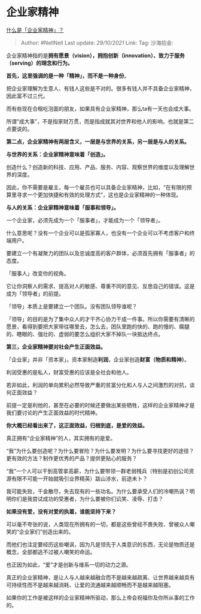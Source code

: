# 企业家精神
[什么是「企业家精神」？](https://www.zhihu.com/question/19567312/answer/2193295977)

> Author: #NellNell
> Last update: *29/10/2021*
> Link:
> Tag:
> 沙海拾金:

企业家精神指的是**拥有愿景（vision），拥抱创新（innovation）、致力于服务（serving）的理念和行为。**

**首先，这里强调的是一种「精神」，而不是一种身份**。

把企业家理解为生意人、有钱人这些是不对的。很多有钱人并不具备企业家精神，因此富不过三代。

而有些现在合租吃泡面的朋友，如果具有企业家精神，那么ta有一天也会成大事。

所谓“成大事”，不是指家财万贯，而是指成就其对世界和他人的影响。也就是第二点要说的。

**第二点，企业家精神有两层含义，一层是与世界的关系，另一层是与人的关系。**

**与世界的关系：企业家精神意味着「创造」。**

创造什么？创造新的科技、应用、产品、服务、内容、观察世界的维度以及理解世界的深度。

因此，你不需要是雇主，每一个雇员也可以具备企业家精神，比如，“在有限的预算里寻求一个更加快捷和有效的处理方式”，这也是企业家精神的一种体现。

**与人的关系：企业家精神意味着「服事和领导」。**

一个企业家，必须先成为一个「服事者」，才能成为一个「领导者」。

什么意思呢？没有一个企业可以是孤家寡人，也没有一个企业可以不考虑客户和终端用户。

要建立一个有凝聚力的团队以及忠诚度高的客户群体，必须首先拥有「服事者」的态度。

「服事人」改变你的视角。

它让你洞察人的需求、提高对人的敏感、尊重不同的意见、反思自己的错误。这是成为「领导者」的前提。

「领导」本质上是要建立一个团队。没有团队领导谁呢？

「领导」的目的是为了集中众人的才干齐心协力干成一件事。所以你需要有清晰的愿景，看得到要把大家带往哪里去，怎么去，团队里跑的快的、跑的慢的、瘸腿的、瞎眼的、强壮的、虚弱的要怎么组织大家不掉队一块抵达终点。

**第三，企业家精神要对社会产生正面效益。**

「企业家」并非「资本家」。资本家制造**利润**，企业家创造**财富（物质和精神）**。

利润受惠的是私人，财富受惠的应该是全社会和他人。

若非如此，利润的单向累积必然导致严重的贫富分化和人与人之间激烈的对抗，谈何正面效益？

前提一定是利他的，甚至在必要的时候还要做出某些牺牲，这样的企业家精神才是我们要讨论的产生正面效益的时代精神。

**你大概已经看出来了，这正面效益，归根到底，是爱的效益。**

真正拥有“企业家精神”的人，其实拥有的是爱。

“我”为什么要创造呢？为什么要冒险？为什么要发明？为什么要寻找更好的途径？更有效的方法？制作更优秀的产品？提供更贴心的服务？

“我”一个人可以干到高管拿高薪，为什么要带领一群老弱残兵（特别是初创公司资源有限不可能一开始就吸引业界精英）跋山涉水，前途未卜？

我可能失败，千金散尽，失去现有的一些功名。为什么要承受人们的冷嘲热讽？明明你们是我尝试成功的受惠者，为什么要被你们讥笑、凌辱、打击？

**如果没有爱，没有对爱的执着，谁能坚持下来？**

可以毫不夸张的说，人类现在所拥有的一切，都是这些曾经不畏失败、曾被众人嘲笑的“企业家们”创造出来的。

而他们也注定要经历这些嘲讽，因为凡是领先于人类意识的东西，无论是物质还是概念，全部都逃不过被人嘲笑的命运。

也正因为如此，“爱”才是创新与维系一切的动力之源。

真正的企业家精神，是让人与人越来越融合而不是越来越疏离、让世界越来越具有可持续性而不是越来越消耗、让爱的流通越来越顺畅而不是越来越阻塞。

如果你的工作是被这样的企业家精神所驱动，那么上帝会祝福你及你所从事的工作的。
